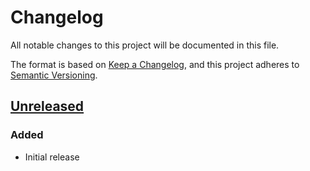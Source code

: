 # Changelog

All notable changes to this project will be documented in this file.

The format is based on [Keep a Changelog](https://keepachangelog.com/en/1.0.0/),
and this project adheres to [Semantic Versioning](https://semver.org/spec/v2.0.0.html).

## [Unreleased]

### Added
- Initial release

[unreleased]: https://github.com/jmgilman/vaultrs/compare/v0.1.0...HEAD
[0.1.0]: https://github.com/jmgilman/vaultrs/releases/tag/v0.1.0